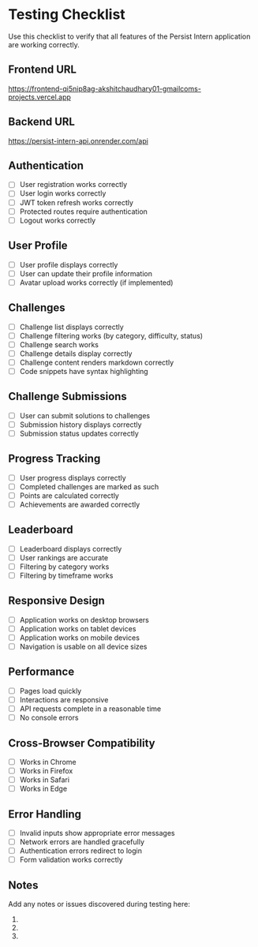 # Testing Checklist

Use this checklist to verify that all features of the Persist Intern application are working correctly.

## Frontend URL
https://frontend-qi5nip8ag-akshitchaudhary01-gmailcoms-projects.vercel.app

## Backend URL
https://persist-intern-api.onrender.com/api

## Authentication

- [ ] User registration works correctly
- [ ] User login works correctly
- [ ] JWT token refresh works correctly
- [ ] Protected routes require authentication
- [ ] Logout works correctly

## User Profile

- [ ] User profile displays correctly
- [ ] User can update their profile information
- [ ] Avatar upload works correctly (if implemented)

## Challenges

- [ ] Challenge list displays correctly
- [ ] Challenge filtering works (by category, difficulty, status)
- [ ] Challenge search works
- [ ] Challenge details display correctly
- [ ] Challenge content renders markdown correctly
- [ ] Code snippets have syntax highlighting

## Challenge Submissions

- [ ] User can submit solutions to challenges
- [ ] Submission history displays correctly
- [ ] Submission status updates correctly

## Progress Tracking

- [ ] User progress displays correctly
- [ ] Completed challenges are marked as such
- [ ] Points are calculated correctly
- [ ] Achievements are awarded correctly

## Leaderboard

- [ ] Leaderboard displays correctly
- [ ] User rankings are accurate
- [ ] Filtering by category works
- [ ] Filtering by timeframe works

## Responsive Design

- [ ] Application works on desktop browsers
- [ ] Application works on tablet devices
- [ ] Application works on mobile devices
- [ ] Navigation is usable on all device sizes

## Performance

- [ ] Pages load quickly
- [ ] Interactions are responsive
- [ ] API requests complete in a reasonable time
- [ ] No console errors

## Cross-Browser Compatibility

- [ ] Works in Chrome
- [ ] Works in Firefox
- [ ] Works in Safari
- [ ] Works in Edge

## Error Handling

- [ ] Invalid inputs show appropriate error messages
- [ ] Network errors are handled gracefully
- [ ] Authentication errors redirect to login
- [ ] Form validation works correctly

## Notes

Add any notes or issues discovered during testing here:

1. 
2. 
3. 